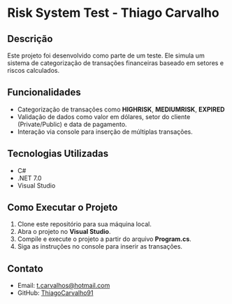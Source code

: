 # Risk System Test - Thiago Carvalho

## Descrição
Este projeto foi desenvolvido como parte de um teste. Ele simula um sistema de categorização de transações financeiras baseado em setores e riscos calculados.

## Funcionalidades
- Categorização de transações como **HIGHRISK**, **MEDIUMRISK**, **EXPIRED**
- Validação de dados como valor em dólares, setor do cliente (Private/Public) e data de pagamento.
- Interação via console para inserção de múltiplas transações.

## Tecnologias Utilizadas
- C#
- .NET 7.0
- Visual Studio

## Como Executar o Projeto
1. Clone este repositório para sua máquina local.
2. Abra o projeto no **Visual Studio**.
3. Compile e execute o projeto a partir do arquivo **Program.cs**.
4. Siga as instruções no console para inserir as transações.

## Contato
- Email: t.carvalhos@hotmail.com
- GitHub: [ThiagoCarvalho91](https://github.com/ThiagoCarvalho91)
